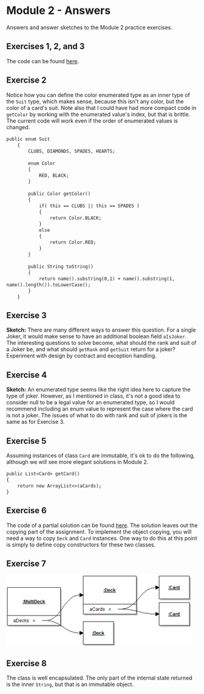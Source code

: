 # Module 2 - Answers

Answers and answer sketches to the Module 2 practice exercises.

## Exercises 1, 2, and 3

The code can be found [here](Hand.java). 

## Exercise 2

Notice how you can define the color enumerated type as an inner type of the `Suit` type, which makes sense, because this isn't any color, but the color of a card's suit. Note also that I could have had more compact code in `getColor` by working with the enumerated value's index, but that is brittle. The current code will work even if the order of enumerated values is changed.

```
public enum Suit
	{
		CLUBS, DIAMONDS, SPADES, HEARTS;
		
		enum Color
		{
			RED, BLACK;
		}
		
		public Color getColor()
		{
			if( this == CLUBS || this == SPADES )
			{
				return Color.BLACK;
			}
			else
			{
				return Color.RED;
			}
		}
		
		public String toString()
		{
			return name().substring(0,1) + name().substring(1, name().length()).toLowerCase();
		}
	}
```

## Exercise 3

**Sketch:** There are many different ways to answer this question. For a single Joker, it would make sense to have an additional boolean field `aIsJoker`. The interesting questions to solve become, what should the rank and suit of a Joker be, and what should `getRank` and `getSuit` return for a joker? Experiment with design by contract and exception handling.

## Exercise 4

**Sketch:** An enumerated type seems like the right idea here to capture the type of joker. However, as I mentioned in class, it's not a good idea to consider null to be a legal value for an enumerated type, so I would recommend including an enum value to represent the case where the card is not a joker. The issues of what to do with rank and suit of jokers is the same as for Exercise 3.

## Exercise 5

Assuming instances of class `Card` are immutable, it's ok to do the following, although we will see more elegant solutions in Module 2.

```
public List<Card> getCard()
{
	return new ArrayList<>(aCards);
}
```

## Exercise 6

The code of a partial solution can be found [here](MultiDeck.java). The solution leaves out the copying part of the assignment. To implement the object copying, you will need a way to copy `Deck` and `Card` instances. One way to do this at this point is simply to define copy constructors for these two classes.

## Exercise 7

![Answer to exercise 7](m01-a-multideck.png)

## Exercise 8

The class is well encapsulated. The only part of the internal state returned is the inner `String`, but that is an immutable object.